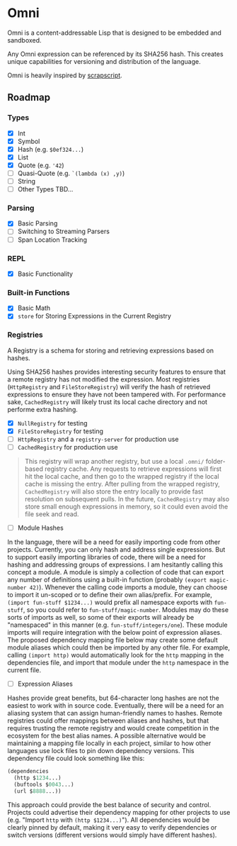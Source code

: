 # Omni

Omni is a content-addressable Lisp that is designed to be embedded and sandboxed.

Any Omni expression can be referenced by its SHA256 hash.
This creates unique capabilities for versioning and distribution of the language.

Omni is heavily inspired by [scrapscript](https://scrapscript.org/).

## Roadmap

### Types
 - [x] Int
 - [x] Symbol
 - [x] Hash (e.g. `$0ef324...`)
 - [x] List
 - [x] Quote (e.g. `'42`)
 - [ ] Quasi-Quote (e.g. `` `(lambda (x) ,y) ``)
 - [ ] String
 - [ ] Other Types TBD...

### Parsing
 - [x] Basic Parsing
 - [ ] Switching to Streaming Parsers
 - [ ] Span Location Tracking

### REPL
 - [x] Basic Functionality

### Built-in Functions
 - [x] Basic Math
 - [x] `store` for Storing Expressions in the Current Registry

### Registries

A Registry is a schema for storing and retrieving expressions based on hashes. 

Using SHA256 hashes provides interesting security features to ensure that a remote registry has not modified the expression.
Most registries (`HttpRegistry` and `FileStoreRegistry`) will verify the hash of retrieved expressions to ensure they have not been tampered with.
For performance sake, `CachedRegistry` will likely trust its local cache directory and not performe extra hashing.

 - [x] `NullRegistry` for testing
 - [x] `FileStoreRegistry` for testing
 - [ ] `HttpRegistry` and a `registry-server` for production use
 - [ ] `CachedRegistry` for production use
> This registry will wrap another registry, but use a local `.omni/` folder-based registry cache.
Any requests to retrieve expressions will first hit the local cache, and then go to the wrapped registry if the local cache is missing the entry.
After pulling from the wrapped registry, `CachedRegistry` will also store the entry locally to provide fast resolution on subsequent pulls.
In the future, `CachedRegistry` may also store small enough expressions in memory, so it could even avoid the file seek and read.
 - [ ] Module Hashes

In the language, there will be a need for easily importing code from other projects.
Currently, you can only hash and address single expressions.
But to support easily importing libraries of code, there will be a need for hashing and addressing groups of expressions.
I am hesitantly calling this concept a module.
A module is simply a collection of code that can export any number of definitions using a built-in function (probably `(export magic-number 42)`).
Whenever the calling code imports a module, they can choose to import it un-scoped or to define their own alias/prefix.
For example, `(import fun-stuff $1234...)` would prefix all namespace exports with `fun-stuff`, so you could refer to `fun-stuff/magic-number`.
Modules may do these sorts of imports as well, so some of their exports will already be "namespaced" in this manner (e.g. `fun-stuff/integers/one`).
These module imports will require integration with the below point of expression aliases.
The proposed dependency mapping file below may create some default module aliases which could then be imported by any other file.
For example, calling `(import http)` would automatically look for the `http` mapping in the dependencies file, and import that module under the `http` namespace in the current file.

 - [ ] Expression Aliases

Hashes provide great benefits, but 64-character long hashes are not the easiest to work with in source code.
Eventually, there will be a need for an aliasing system that can assign human-friendly names to hashes.
Remote registries could offer mappings between aliases and hashes, but that requires trusting the remote registry and would create competition in the ecosystem for the best alias names.
A possible alternative would be maintaining a mapping file locally in each project, similar to how other languages use lock files to pin down dependency versions.
This dependency file could look something like this:
```lisp
(dependencies
  (http $1234...)
  (buftools $0043...)
  (url $8888...))
```
This approach could provide the best balance of security and control.
Projects could advertise their dependency mapping for other projects to use (e.g. "Import `http` with `(http $1234...)`").
All dependencies would be clearly pinned by default, making it very easy to verify dependencies or switch versions (different versions would simply have different hashes).
